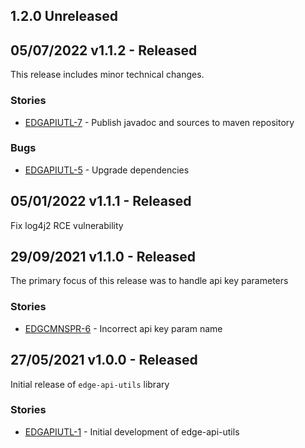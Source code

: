 ## 1.2.0 Unreleased

## 05/07/2022 v1.1.2 - Released
This release includes minor technical changes.

### Stories
* [EDGAPIUTL-7](https://issues.folio.org/browse/EDGAPIUTL-7) - Publish javadoc and sources to maven repository

### Bugs
* [EDGAPIUTL-5](https://issues.folio.org/browse/EDGAPIUTL-5) - Upgrade dependencies

## 05/01/2022 v1.1.1 - Released
Fix log4j2 RCE vulnerability

## 29/09/2021 v1.1.0 - Released
The primary focus of this release was to handle api key parameters

### Stories
* [EDGCMNSPR-6](https://issues.folio.org/browse/EDGCMNSPR-6) - Incorrect api key param name

## 27/05/2021 v1.0.0 - Released
Initial release of `edge-api-utils` library

### Stories
* [EDGAPIUTL-1](https://issues.folio.org/browse/EDGAPIUTL-1) - Initial development of edge-api-utils
